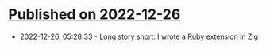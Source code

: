 # [Published on 2022-12-26](index.md)

* [2022-12-26, 05:28:33](https://news.ycombinator.com/item?id=34134866) - [Long story short: I wrote a Ruby extension in Zig](https://katafrakt.me/2022/12/25/ruby-extension-zig/)
